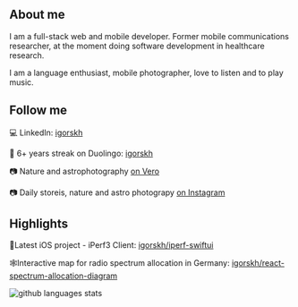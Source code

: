 ## About me
I am a full-stack web and mobile developer. Former mobile communications researcher, at the moment doing software development in healthcare research.

I am a language enthusiast, mobile photographer, love to listen and to play music.

## Follow me

💻 LinkedIn: [igorskh](https://linkedin.com/in/igorskh)

🦉 6+ years streak on Duolingo: [igorskh](https://duolingo.com/profile/igorskh)

📷 Nature and astrophotography [on Vero](https://vero.co/igorskh)

📷 Daily storeis, nature and astro photograpy [on Instagram](https://www.instagram.com/igorskh/)

## Highlights
🍏Latest iOS project - iPerf3 Client: [igorskh/iperf-swiftui](https://github.com/igorskh/iperf-swiftui)

🕸Interactive map for radio spectrum allocation in Germany: [igorskh/react-spectrum-allocation-diagram](https://github.com/igorskh/react-spectrum-allocation-diagram)

![github languages stats](https://github-readme-stats.vercel.app/api/top-langs/?username=igorskh&layout=compact&theme=blue-green&hide=c,html)
